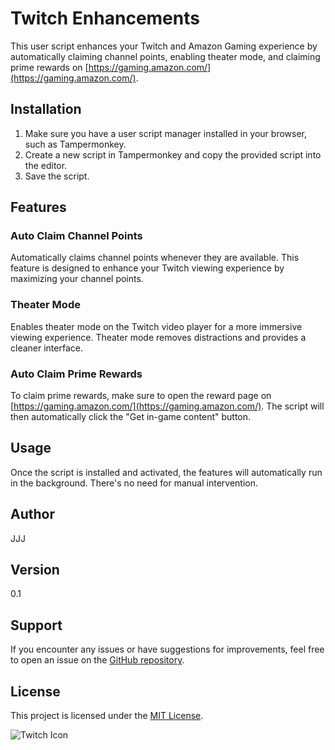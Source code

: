 # Twitch Enhancements

This user script enhances your Twitch and Amazon Gaming experience by automatically claiming channel points, enabling theater mode, and claiming prime rewards on [https://gaming.amazon.com/](https://gaming.amazon.com/).

## Installation

1. Make sure you have a user script manager installed in your browser, such as Tampermonkey.
2. Create a new script in Tampermonkey and copy the provided script into the editor.
3. Save the script.

## Features

### Auto Claim Channel Points

Automatically claims channel points whenever they are available. This feature is designed to enhance your Twitch viewing experience by maximizing your channel points.

### Theater Mode

Enables theater mode on the Twitch video player for a more immersive viewing experience. Theater mode removes distractions and provides a cleaner interface.

### Auto Claim Prime Rewards

To claim prime rewards, make sure to open the reward page on [https://gaming.amazon.com/](https://gaming.amazon.com/). The script will then automatically click the "Get in-game content" button.

## Usage

Once the script is installed and activated, the features will automatically run in the background. There's no need for manual intervention.

## Author

JJJ

## Version

0.1

## Support

If you encounter any issues or have suggestions for improvements, feel free to open an issue on the [GitHub repository](#insert-github-repository-link).

## License

This project is licensed under the [MIT License](https://choosealicense.com/licenses/mit/).

![Twitch Icon](https://th.bing.com/th/id/R.d71be224f193da01e7e499165a8981c5?rik=uBYlAxJ4XyXmJg&riu=http%3a%2f%2fpngimg.com%2fuploads%2ftwitch%2ftwitch_PNG28.png&ehk=PMc5m5Fil%2bhyq1zilk3F3cuzxSluXFBE80XgxVIG0rM%3d&risl=&pid=ImgRaw&r=0)